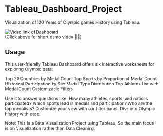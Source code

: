 # Tableau_Dashboard_Project
Visualization of 120 Years of Olympic games History using Tableau.

[![Video link of Dashboard](https://img.youtube.com/vi/r5n2JNEJn44/0.jpg)](https://youtu.be/r5n2JNEJn44)  <br>
(Click above for short demo video ☝🏻️)

## Usage
This user-friendly Tableau Dashboard offers six interactive worksheets for exploring Olympic data:

Top 20 Countries by Medal Count
Top Sports by Proportion of Medal Count
Historical Participation by Sex
Medal Type Distribution
Top Athletes List with Medal Count
Customizable Filters

Use it to answer questions like:
How many athletes, sports, and nations participated?
Which sports lead in medals and participation?
Who are the top medalists?
Customize your view with our filter panel. Dive into Olympic history with ease.

Note: This is a Data Visualization Project using Tableau, So the main focus is on Visualization rather than Data Cleaning.
